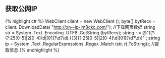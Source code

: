 获取公网IP
------
{% highlight c# %}
WebClient client = new WebClient ();
byte[] bytRecv = client. DownloadData( "http://xn--ip-im8ckc.com/"); //下载网页数据
string str = System .Text .Encoding .UTF8 .GetString (bytRecv);
string r = @"((?:(?:25[0-5]|2[0-4]\d|[01]?\d?\d)\.){3}(?:25[0-5]|2[0-4]\d|[01]?\d?\d))" ;
string ip = System .Text .RegularExpressions .Regex .Match (str, r).ToString(); //提取信息 
{% endhighlight %}
